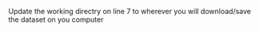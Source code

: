 Update the working directry on line 7 to wherever you will download/save the dataset on you computer
